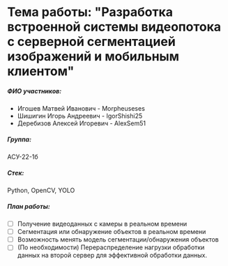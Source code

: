 # Тема работы: "Разработка встроенной системы видеопотока с серверной сегментацией изображений и мобильным клиентом"

##### **ФИО участников**:
- Игошев Матвей Иванович - Morpheuseses
- Шишигин Игорь Андреевич - IgorShishi25 
- Деребизов Алексей Игоревич - AlexSem51 

##### **Группа**: 
АСУ-22-1б 

##### **Стек**: 
Python, OpenCV, YOLO

##### **План работы**:
- [ ] Получение видеоданных с камеры в реальном времени
- [ ] Сегментация или обнаружение объектов в реальном времени
- [ ] Возможность менять модель сегментации/обнаружения объектов
- [ ] (По необходимости) Перераспределение нагрузки обработки данных на второй сервер для эффективной обработки данных.
